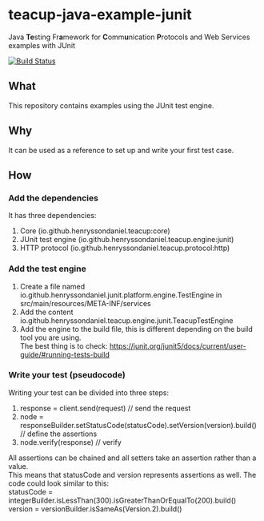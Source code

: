 # teacup-java-example-junit
Java **Te**sting Fr**a**mework for **C**omm**u**nication **P**rotocols and Web Services examples with JUnit

[![Build Status](https://travis-ci.com/HenryssonDaniel/teacup-java-example-junit.svg?branch=master)](https://travis-ci.com/HenryssonDaniel/teacup-java-example-junit)
## What ##
This repository contains examples using the JUnit test engine.
## Why ##
It can be used as a reference to set up and write your first test case.
## How ##
### Add the dependencies ###
It has three dependencies:
1. Core (io.github.henryssondaniel.teacup:core)
1. JUnit test engine (io.github.henryssondaniel.teacup.engine:junit)
1. HTTP protocol (io.github.henryssondaniel.teacup.protocol:http)
### Add the test engine ###
1. Create a file named io.github.henryssondaniel.junit.platform.engine.TestEngine in src/main/resources/META-INF/services
1. Add the content io.github.henryssondaniel.teacup.engine.junit.TeacupTestEngine
1. Add the engine to the build file, this is different depending on the build tool you are using.  
The best thing is to check: https://junit.org/junit5/docs/current/user-guide/#running-tests-build
### Write your test (pseudocode) ###
Writing your test can be divided into three steps:
1. response = client.send(request) // send the request
2. node = responseBuilder.setStatusCode(statusCode).setVersion(version).build() // define the assertions
3. node.verify(response) // verify

All assertions can be chained and all setters take an assertion rather than a value.  
This means that statusCode and version represents assertions as well. The code could look similar to this:  
statusCode = integerBuilder.isLessThan(300).isGreaterThanOrEqualTo(200).build()  
version = versionBuilder.isSameAs(Version.2).build()